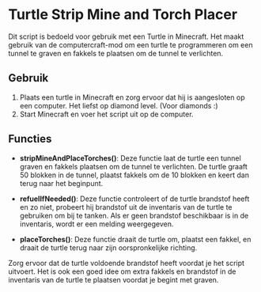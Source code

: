 # Turtle Strip Mine and Torch Placer

Dit script is bedoeld voor gebruik met een Turtle in Minecraft. Het maakt gebruik van de computercraft-mod om een turtle te programmeren om een tunnel te graven en fakkels te plaatsen om de tunnel te verlichten.

## Gebruik

1. Plaats een turtle in Minecraft en zorg ervoor dat hij is aangesloten op een computer. Het liefst op diamond level. (Voor diamonds :)
2. Start Minecraft en voer het script uit op de computer.

## Functies

- **stripMineAndPlaceTorches()**: Deze functie laat de turtle een tunnel graven en fakkels plaatsen om de tunnel te verlichten. De turtle graaft 50 blokken in de tunnel, plaatst fakkels om de 10 blokken en keert dan terug naar het beginpunt.

- **refuelIfNeeded()**: Deze functie controleert of de turtle brandstof heeft en zo niet, probeert hij brandstof uit de inventaris van de turtle te gebruiken om bij te tanken. Als er geen brandstof beschikbaar is in de inventaris, wordt er een melding weergegeven.

- **placeTorches()**: Deze functie draait de turtle om, plaatst een fakkel, en draait de turtle terug naar zijn oorspronkelijke richting.

Zorg ervoor dat de turtle voldoende brandstof heeft voordat je het script uitvoert. Het is ook een goed idee om extra fakkels en brandstof in de inventaris van de turtle te plaatsen voordat je begint met graven.